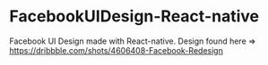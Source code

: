 # FacebookUIDesign-React-native
Facebook UI Design made with React-native.
Design found here => https://dribbble.com/shots/4606408-Facebook-Redesign
